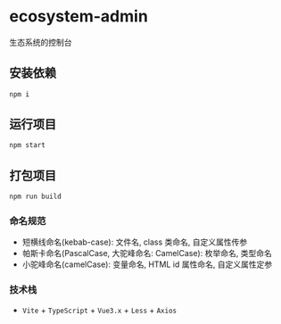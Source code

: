 # ecosystem-admin

生态系统的控制台

## 安装依赖

```sh
npm i
```

## 运行项目

```sh
npm start
```

## 打包项目

```sh
npm run build
```

### 命名规范

- 短横线命名(kebab-case): 文件名, class 类命名, 自定义属性传参
- 帕斯卡命名(PascalCase, 大驼峰命名: CamelCase): 枚举命名, 类型命名
- 小驼峰命名(camelCase): 变量命名, HTML id 属性命名, 自定义属性定参

### 技术栈

- `Vite` + `TypeScript` + `Vue3.x` + `Less` + `Axios`
